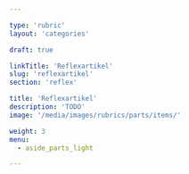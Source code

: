 ```yaml
---

type: 'rubric'
layout: 'categories'

draft: true

linkTitle: 'Reflexartikel'
slug: 'reflexartikel'
section: 'reflex'

title: 'Reflexartikel'
description: 'TODO'
image: '/media/images/rubrics/parts/items/'

weight: 3
menu:
  - aside_parts_light  

---
```

